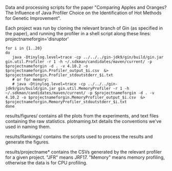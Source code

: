 Data and processing scripts for the paper "Comparing Apples and Oranges? The Influence of Java Profiler Choice on the Identification of Hot Methods for Genetic Improvement".

Each project was run by cloning the relevant branch of Gin (as specified in the paper), and running the profiler in a shell script along these lines:
projectnameforgin='disruptor'

    for i in {1..20}
    do
       java -Dtinylog.level=trace -cp ../../../gin-jdk9/gin/build/gin.jar gin.util.Profiler -r 1 -h ~/.sdkman/candidates/maven/current/ -p $projectnameforgin -d . -v 4.10.2 -o $projectnameforgin.Profiler_output_$i.csv  &> $projectnameforgin.Profiler_stdoutstderr_$i.txt
       # or for memory:
       # java -Dtinylog.level=trace -cp ../../../gin-jdk9/gin/build/gin.jar gin.util.MemoryProfiler -r 1 -h ~/.sdkman/candidates/maven/current/ -p $projectnameforgin -d . -v 4.10.2 -o $projectnameforgin.MemoryProfiler_output_$i.csv  &> $projectnameforgin.MemoryProfiler_stdoutstderr_$i.txt
    done


results/figures/ contains all the plots from the experiments, and text files containing the raw statistics. plotnaming.txt details the conventions we've used in naming them.

results/Rankings/ contains the scripts used to process the results and generate the figures.

results/projectname* contains the CSVs generated by the relevant profiler for a given project. "JFR" means JRF17. "Memory" means memory profiling, otherwise the data is for CPU profiling.
